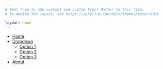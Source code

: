 ```yaml
---
# Feel free to add content and custom Front Matter to this file.
# To modify the layout, see https://jekyllrb.com/docs/themes/#overriding-theme-defaults

layout: home
---
```

<head>
  <title>Dropdown Menu Example</title>
</head>
<body>
  <nav>
    <ul class="menu">
      <li><a href="{{ site.baseurl }}">Home</a></li>
      <li class="dropdown">
        <a href="#" class="dropbtn">Dropdown</a>
        <ul class="dropdown-content">
          <li><a href="#">Option 1</a></li>
          <li><a href="#">Option 2</a></li>
          <li><a href="#">Option 3</a></li>
        </ul>
      </li>
      <li><a href="{{ site.baseurl }}/about">About</a></li>
    </ul>
  </nav>
